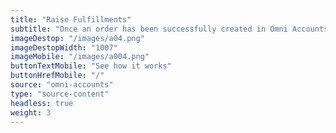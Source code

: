 ```yaml
---
title: "Raise Fulfillments"
subtitle: "Once an order has been successfully created in Omni Accounts, automatically fulfill your order with one of our fulfillment partners."
imageDestop: "/images/a04.png"
imageDestopWidth: "1007"
imageMobile: "/images/a004.png"
buttonTextMobile: "See how it works"
buttonHrefMobile: "/" 
source: "omni-accounts"
type: "source-content"
headless: true
weight: 3
---
```

